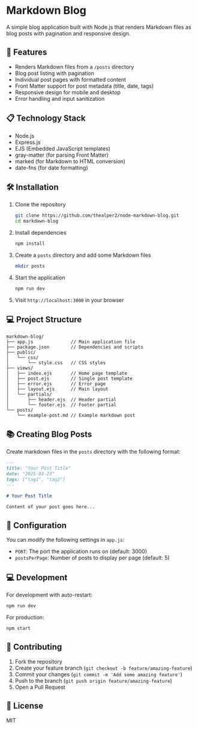 # Markdown Blog

A simple blog application built with Node.js that renders Markdown files as blog posts with pagination and responsive design.

## :dart: Features

- Renders Markdown files from a `/posts` directory
- Blog post listing with pagination
- Individual post pages with formatted content
- Front Matter support for post metadata (title, date, tags)
- Responsive design for mobile and desktop
- Error handling and input sanitization

## :clipboard: Technology Stack

- Node.js
- Express.js
- EJS (Embedded JavaScript templates)
- gray-matter (for parsing Front Matter)
- marked (for Markdown to HTML conversion)
- date-fns (for date formatting)

## :hammer_and_wrench: Installation

1. Clone the repository
   ```bash
   git clone https://github.com/thealper2/node-markdown-blog.git
   cd markdown-blog
   ```

2. Install dependencies
   ```bash
   npm install
   ```

3. Create a `posts` directory and add some Markdown files
   ```bash
   mkdir posts
   ```

4. Start the application
   ```bash
   npm run dev
   ```

5. Visit `http://localhost:3000` in your browser

## :computer: Project Structure

```
markdown-blog/
├── app.js              // Main application file
├── package.json        // Dependencies and scripts
├── public/
│   └── css/
│       └── style.css   // CSS styles
├── views/
│   ├── index.ejs       // Home page template
│   ├── post.ejs        // Single post template
│   ├── error.ejs       // Error page
│   ├── layout.ejs      // Main layout
│   └── partials/
│       ├── header.ejs  // Header partial
│       └── footer.ejs  // Footer partial
└── posts/
    └── example-post.md // Example markdown post
```

## :books: Creating Blog Posts

Create markdown files in the `posts` directory with the following format:

```markdown
---
title: "Your Post Title"
date: "2025-03-23"
tags: ["tag1", "tag2"]
---

# Your Post Title

Content of your post goes here...
```

## :wrench: Configuration

You can modify the following settings in `app.js`:

- `PORT`: The port the application runs on (default: 3000)
- `postsPerPage`: Number of posts to display per page (default: 5)

## :computer: Development

For development with auto-restart:

```bash
npm run dev
```

For production:

```bash
npm start
```

## :handshake: Contributing

1. Fork the repository
2. Create your feature branch (`git checkout -b feature/amazing-feature`)
3. Commit your changes (`git commit -m 'Add some amazing feature'`)
4. Push to the branch (`git push origin feature/amazing-feature`)
5. Open a Pull Request

## :scroll: License

MIT